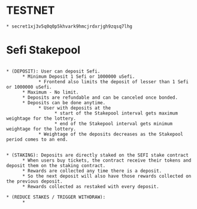 # TESTNET

```* secret1xj3v5q0q0p5khvark9hmcjrdxrjgh9zqsq7lhg```

# Sefi Stakepool

```

* (DEPOSIT): User can deposit Sefi.
      * Minimum Deposit 1 Sefi or 1000000 uSefi. 
            * Frontend also limits the deposit of lesser than 1 Sefi or 1000000 uSefi.
      * Maximum - No limit.
      * Deposits are refundable and can be canceled once bonded.
      * Deposits can be done anytime.
            * User with deposits at the 
                  * start of the Stakepool interval gets maximum weightage for the lottery.
                  * end of the Stakepool interval gets minimum weightage for the lottery.
            * Weightage of the deposits decreases as the Stakepool period comes to an end.


* (STAKING): Deposits are directly staked on the SEFI stake contract
      * When users buy tickets, the contract receive their tokens and deposit them on the staking contract.
      * Rewards are collected any time there is a deposit.
      * So the next deposit will also have those rewards collected on the previous deposit.
      * Rewards collected as restaked with every deposit.
      
* (REDUCE STAKES / TRIGGER WITHDRAW):
      *  
      

